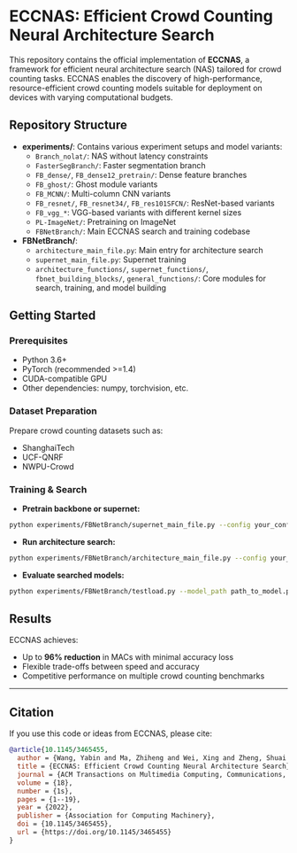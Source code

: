 # ECCNAS: Efficient Crowd Counting Neural Architecture Search

This repository contains the official implementation of **ECCNAS**, a framework for efficient neural architecture search (NAS) tailored for crowd counting tasks. ECCNAS enables the discovery of high-performance, resource-efficient crowd counting models suitable for deployment on devices with varying computational budgets.



## Repository Structure

- **experiments/**: Contains various experiment setups and model variants:
  - `Branch_nolat/`: NAS without latency constraints
  - `FasterSegBranch/`: Faster segmentation branch
  - `FB_dense/`, `FB_dense12_pretrain/`: Dense feature branches
  - `FB_ghost/`: Ghost module variants
  - `FB_MCNN/`: Multi-column CNN variants
  - `FB_resnet/`, `FB_resnet34/`, `FB_res101SFCN/`: ResNet-based variants
  - `FB_vgg_*`: VGG-based variants with different kernel sizes
  - `PL-ImageNet/`: Pretraining on ImageNet
  - `FBNetBranch/`: Main ECCNAS search and training codebase
- **FBNetBranch/**:
  - `architecture_main_file.py`: Main entry for architecture search
  - `supernet_main_file.py`: Supernet training
  - `architecture_functions/`, `supernet_functions/`, `fbnet_building_blocks/`, `general_functions/`: Core modules for search, training, and model building


## Getting Started

### Prerequisites

- Python 3.6+
- PyTorch (recommended >=1.4)
- CUDA-compatible GPU
- Other dependencies: numpy, torchvision, etc.



### Dataset Preparation

Prepare crowd counting datasets such as:

- ShanghaiTech
- UCF-QNRF
- NWPU-Crowd


### Training & Search

- **Pretrain backbone or supernet:**

```bash
python experiments/FBNetBranch/supernet_main_file.py --config your_config.yaml
```

- **Run architecture search:**

```bash
python experiments/FBNetBranch/architecture_main_file.py --config your_search_config.yaml
```

- **Evaluate searched models:**

```bash
python experiments/FBNetBranch/testload.py --model_path path_to_model.pth
```


## Results

ECCNAS achieves:

- Up to **96% reduction** in MACs with minimal accuracy loss
- Flexible trade-offs between speed and accuracy
- Competitive performance on multiple crowd counting benchmarks


---

## Citation

If you use this code or ideas from ECCNAS, please cite:

```bibtex
@article{10.1145/3465455,
  author = {Wang, Yabin and Ma, Zhiheng and Wei, Xing and Zheng, Shuai and Wang, Yaowei and Hong, Xiaopeng},
  title = {ECCNAS: Efficient Crowd Counting Neural Architecture Search},
  journal = {ACM Transactions on Multimedia Computing, Communications, and Applications},
  volume = {18},
  number = {1s},
  pages = {1--19},
  year = {2022},
  publisher = {Association for Computing Machinery},
  doi = {10.1145/3465455},
  url = {https://doi.org/10.1145/3465455}
}
```
